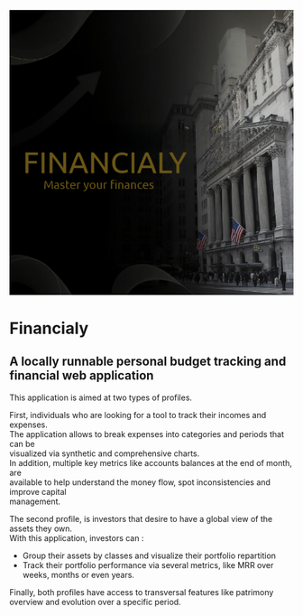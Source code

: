 ![image info](img/main.png)

# Financialy
## A locally runnable personal budget tracking and financial web application

This application is aimed at two types of profiles.  

First, individuals who are looking for a tool to track their incomes and expenses.  
The application allows to break expenses into categories and periods that can be  
visualized via synthetic and comprehensive charts.  
In addition, multiple key metrics like accounts balances at the end of month, are  
available to help understand the money flow, spot inconsistencies and improve capital  
management.  

The second profile, is investors that desire to have a global view of the assets they own.  
With this application, investors can :
- Group their assets by classes and visualize their portfolio repartition
- Track their portfolio performance via several metrics, like MRR over weeks, months or even years.

Finally, both profiles have access to transversal features like patrimony overview and evolution over a specific period.
